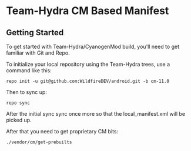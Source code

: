 Team-Hydra CM Based Manifest
===========

Getting Started
---------------

To get started with Team-Hydra/CyanogenMod build, you'll need to get familiar with Git and Repo.

To initialize your local repository using the Team-Hydra trees, use a command like this:

    repo init -u git@github.com:WildfireDEV/android.git -b cm-11.0

Then to sync up:

    repo sync

After the initial sync sync once more so that the local_manifest.xml will be picked up.

After that you need to get proprietary CM bits:

    ./vendor/cm/get-prebuilts
